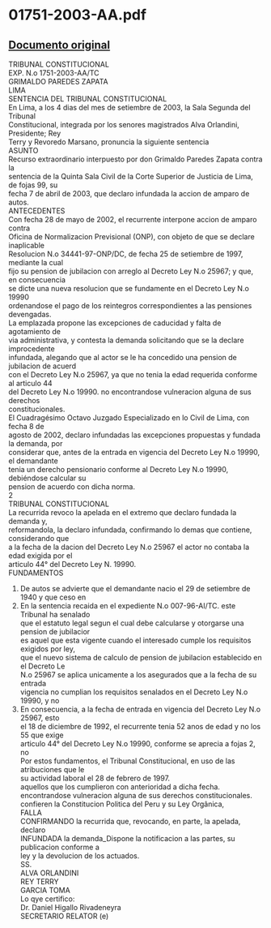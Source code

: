 
01751-2003-AA.pdf
=================
  
[Documento original](https://tc.gob.pe/jurisprudencia/2003/01751-2003-AA.pdf)  
---  
TRIBUNAL CONSTITUCIONAL  
EXP. N.o 1751-2003-AA/TC  
GRIMALDO PAREDES ZAPATA  
LIMA  
SENTENCIA DEL TRIBUNAL CONSTITUCIONAL  
En Lima, a los 4 dias del mes de setiembre de 2003, la Sala Segunda del Tribunal  
Constitucional, integrada por los senores magistrados Alva Orlandini, Presidente; Rey  
Terry y Revoredo Marsano, pronuncia la siguiente sentencia  
ASUNTO  
Recurso extraordinario interpuesto por don Grimaldo Paredes Zapata contra la  
sentencia de la Quinta Sala Civil de la Corte Superior de Justicia de Lima, de fojas 99, su  
fecha 7 de abril de 2003, que declaro infundada la accion de amparo de autos.  
ANTECEDENTES  
Con fecha 28 de mayo de 2002, el recurrente interpone accion de amparo contra  
Oficina de Normalizacion Previsional (ONP), con objeto de que se declare inaplicable  
Resolucion N.o 34441-97-ONP/DC, de fecha 25 de setiembre de 1997, mediante la cual  
fijo su pension de jubilacion con arreglo al Decreto Ley N.o 25967; y que, en consecuencia  
se dicte una nueva resolucion que se fundamente en el Decreto Ley N.o 19990  
ordenandose el pago de los reintegros correspondientes a las pensiones devengadas.  
La emplazada propone las excepciones de caducidad y falta de agotamiento de  
via administrativa, y contesta la demanda solicitando que se la declare improcedente  
infundada, alegando que al actor se le ha concedido una pension de jubilacion de acuerd  
con el Decreto Ley N.o 25967, ya que no tenia la edad requerida conforme al articulo 44  
del Decreto Ley N.o 19990. no encontrandose vulneracion alguna de sus derechos  
constitucionales.  
El Cuadragésimo Octavo Juzgado Especializado en lo Civil de Lima, con fecha 8 de  
agosto de 2002, declaro infundadas las excepciones propuestas y fundada la demanda, por  
considerar que, antes de la entrada en vigencia del Decreto Ley N.o 19990, el demandante  
tenia un derecho pensionario conforme al Decreto Ley N.o 19990, debiéndose calcular su  
pension de acuerdo con dicha norma.  
2  
TRIBUNAL CONSTITUCIONAL  
La recurrida revoco la apelada en el extremo que declaro fundada la demanda y,  
reformandola, la declaro infundada, confirmando lo demas que contiene, considerando que  
a la fecha de la dacion del Decreto Ley N.o 25967 el actor no contaba la edad exigida por el  
articulo 44° del Decreto Ley N. 19990.  
FUNDAMENTOS  
1. De autos se advierte que el demandante nacio el 29 de setiembre de 1940 y que ceso en  
2. En la sentencia recaida en el expediente N.o 007-96-AI/TC. este Tribunal ha senalado  
que el estatuto legal segun el cual debe calcularse y otorgarse una pension de jubilacior  
es aquel que esta vigente cuando el interesado cumple los requisitos exigidos por ley,  
que el nuevo sistema de calculo de pension de jubilacion establecido en el Decreto Le  
N.o 25967 se aplica unicamente a los asegurados que a la fecha de su entrada  
vigencia no cumplian los requisitos senalados en el Decreto Ley N.o 19990, y no  
3. En consecuencia, a la fecha de entrada en vigencia del Decreto Ley N.o 25967, esto  
el 18 de diciembre de 1992, el recurrente tenia 52 anos de edad y no los 55 que exige  
articulo 44° del Decreto Ley N.o 19990, conforme se aprecia a fojas 2, no  
Por estos fundamentos, el Tribunal Constitucional, en uso de las atribuciones que le  
su actividad laboral el 28 de febrero de 1997.  
aquellos que los cumplieron con anterioridad a dicha fecha.  
encontrandose vulneracion alguna de sus derechos constitucionales.  
confieren la Constitucion Politica del Peru y su Ley Orgânica,  
FALLA  
CONFIRMANDO la recurrida que, revocando, en parte, la apelada, declaro  
INFUNDADA la demanda_Dispone la notificacion a las partes, su publicacion conforme a  
ley y la devolucion de los actuados.  
SS.  
ALVA ORLANDINI  
REY TERRY  
GARCIA TOMA  
Lo qye certifico:  
Dr. Daniel Higallo Rivadeneyra  
SECRETARIO RELATOR (e)